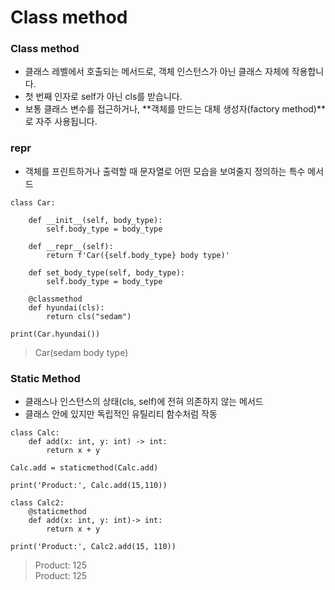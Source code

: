 Class method
==

### Class method 
+ 클래스 레벨에서 호출되는 메서드로, 객체 인스턴스가 아닌 클래스 자체에 작용합니다.
+ 첫 번째 인자로 self가 아닌 cls를 받습니다.
+ 보통 클래스 변수를 접근하거나, **객체를 만드는 대체 생성자(factory method)**로 자주 사용됩니다.

### __repr__
+ 객체를 프린트하거나 출력할 때 문자열로 어떤 모습을 보여줄지 정의하는 특수 메서드

```
class Car:

    def __init__(self, body_type):
        self.body_type = body_type

    def __repr__(self):
        return f'Car({self.body_type} body type)'

    def set_body_type(self, body_type):
        self.body_type = body_type

    @classmethod
    def hyundai(cls):
        return cls("sedam")

print(Car.hyundai())
```
> Car(sedam body type)


### Static Method
+ 클래스나 인스턴스의 상태(cls, self)에 전혀 의존하지 않는 메서드
+ 클래스 안에 있지만 독립적인 유틸리티 함수처럼 작동
```
class Calc:
    def add(x: int, y: int) -> int:
        return x + y

Calc.add = staticmethod(Calc.add)

print('Product:', Calc.add(15,110))

class Calc2:
    @staticmethod
    def add(x: int, y: int)-> int:
        return x + y

print('Product:', Calc2.add(15, 110))
```
>  Product: 125   
>  Product: 125

